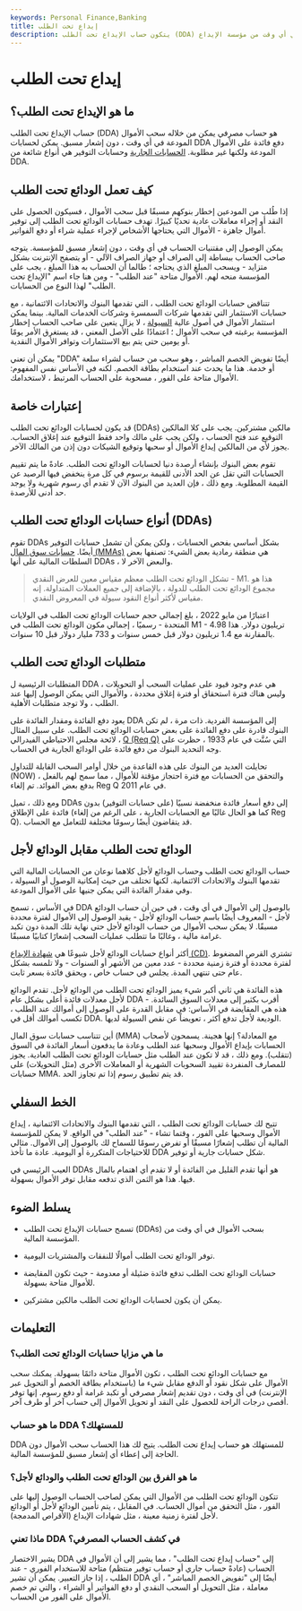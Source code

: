 ```yaml
---
keywords: Personal Finance,Banking
title: إيداع تحت الطلب
description: يتكون حساب الإيداع تحت الطلب (DDA) من الأموال المحتفظ بها في حساب يمكن لمالك الحساب سحبه في أي وقت من مؤسسة الإيداع.
---
```


# إيداع تحت الطلب
## ما هو الإيداع تحت الطلب؟

حساب الإيداع تحت الطلب (DDA) هو حساب مصرفي يمكن من خلاله سحب الأموال المودعة في أي وقت ، دون إشعار مسبق. يمكن لحسابات DDA دفع فائدة على الأموال المودعة ولكنها غير مطلوبة. [الحسابات الجارية](/checkingaccount) وحسابات التوفير هي أنواع شائعة من DDA.

## كيف تعمل الودائع تحت الطلب

إذا طُلب من المودعين إخطار بنوكهم مسبقًا قبل سحب الأموال ، فسيكون الحصول على النقد أو إجراء معاملات عادية تحديًا كبيرًا. تهدف حسابات الودائع تحت الطلب إلى توفير أموال جاهزة - الأموال التي يحتاجها الأشخاص لإجراء عملية شراء أو دفع الفواتير.

يمكن الوصول إلى مقتنيات الحساب في أي وقت ، دون إشعار مسبق للمؤسسة. يتوجه صاحب الحساب ببساطة إلى الصراف أو جهاز الصراف الآلي - أو يتصفح الإنترنت بشكل متزايد - ويسحب المبلغ الذي يحتاجه ؛ طالما أن الحساب به هذا المبلغ ، يجب على المؤسسة منحه لهم. الأموال متاحة "عند الطلب" - ومن هنا جاء اسم "الإيداع تحت الطلب" لهذا النوع من الحسابات.

تتناقض حسابات الودائع تحت الطلب ، التي تقدمها البنوك والاتحادات الائتمانية ، مع حسابات الاستثمار التي تقدمها شركات السمسرة وشركات الخدمات المالية. بينما يمكن استثمار الأموال في أصول عالية [السيولة](/liquidasset) ، لا يزال يتعين على صاحب الحساب إخطار المؤسسة برغبته في سحب الأموال ؛ اعتمادًا على الأصل المعني ، قد يستغرق الأمر يومًا أو يومين حتى يتم بيع الاستثمارات وتوافر الأموال النقدية.

يمكن أن تعني "DDA" أيضًا تفويض الخصم المباشر ، وهو سحب من حساب لشراء سلعة أو خدمة. هذا ما يحدث عند استخدام بطاقة الخصم. لكنه في الأساس نفس المفهوم: الأموال متاحة على الفور ، مسحوبة على الحساب المرتبط ، لاستخدامك.

## إعتبارات خاصة

قد يكون لحسابات الودائع تحت الطلب (DDAs) مالكين مشتركين. يجب على كلا المالكين التوقيع عند فتح الحساب ، ولكن يجب على مالك واحد فقط التوقيع عند إغلاق الحساب. يجوز لأي من المالكين إيداع الأموال أو سحبها وتوقيع الشيكات دون إذن من المالك الآخر.

تقوم بعض البنوك بإنشاء أرصدة دنيا لحسابات الودائع تحت الطلب. عادةً ما يتم تقييم الحسابات التي تقل عن الحد الأدنى للقيمة برسوم في كل مرة ينخفض فيها الرصيد عن القيمة المطلوبة. ومع ذلك ، فإن العديد من البنوك الآن لا تقدم أي رسوم شهرية ولا يوجد حد أدنى للأرصدة.

## أنواع حسابات الودائع تحت الطلب (DDAs)

تقوم DDAs بشكل أساسي بفحص الحسابات ، ولكن يمكن أن تشمل حسابات التوفير أيضًا. [حسابات سوق المال (MMAs)](/moneymarketaccount) هي منطقة رمادية بعض الشيء: تصنفها بعض السلطات المالية على أنها DDAs ، والبعض الآخر لا.

> تشكل الودائع تحت الطلب معظم مقياس معين للعرض النقدي - M1. هذا هو مجموع الودائع تحت الطلب للدولة ، بالإضافة إلى جميع العملات المتداولة. إنه مقياس لأكثر أنواع النقود سيولة في المعروض النقدي.

>

اعتبارًا من مايو 2022 ، بلغ إجمالي حجم حسابات الودائع تحت الطلب في الولايات المتحدة - رسميًا ، إجمالي مكون الودائع تحت الطلب في M1 - 4.98 تريليون دولار. هذا بالمقارنة مع 1.4 تريليون دولار قبل خمس سنوات و 733 مليار دولار قبل 10 سنوات.

## متطلبات الودائع تحت الطلب

المتطلبات الرئيسية ل DDA هي عدم وجود قيود على عمليات السحب أو التحويلات ، وليس هناك فترة استحقاق أو فترة إغلاق محددة ، والأموال التي يمكن الوصول إليها عند الطلب ، ولا توجد متطلبات الأهلية.

يعود دفع الفائدة ومقدار الفائدة على DDA إلى المؤسسة الفردية. ذات مرة ، لم تكن البنوك قادرة على دفع الفائدة على بعض حسابات الودائع تحت الطلب. على سبيل المثال ، لائحة مجلس الاحتياطي الفيدرالي [Q (Req Q)](/regulationq) التي سُنَّت في عام 1933 ، حظرت على وجه التحديد البنوك من دفع فائدة على الودائع الجارية في الحساب.

تحايلت العديد من البنوك على هذه القاعدة من خلال أوامر السحب القابلة للتداول (NOW) ، والتحقق من الحسابات مع فترة احتجاز مؤقتة للأموال ، مما سمح لهم بالفعل بدفع بعض الفوائد. تم إلغاء Reg Q في عام 2011.

ومع ذلك ، تميل DDAs إلى دفع أسعار فائدة منخفضة نسبيًا (على حسابات التوفير) بدون فائدة على الإطلاق (كما هو الحال غالبًا مع الحسابات الجارية ، على الرغم من إلغاء Reg Q). قد يتقاضون أيضًا رسومًا مختلفة للتعامل مع الحساب.

## الودائع تحت الطلب مقابل الودائع لأجل

حساب الودائع تحت الطلب وحساب الودائع لأجل كلاهما نوعان من الحسابات المالية التي تقدمها البنوك والاتحادات الائتمانية. لكنها تختلف من حيث إمكانية الوصول أو السيولة ، وفي مقدار الفائدة التي يمكن جنيها على الأموال المودعة.

في الأساس ، تسمح DDA بالوصول إلى الأموال في أي وقت ، في حين أن حساب الودائع لأجل - المعروف أيضًا باسم حساب الودائع لأجل - يقيد الوصول إلى الأموال لفترة محددة مسبقًا. لا يمكن سحب الأموال من حساب الودائع لأجل حتى نهاية تلك المدة دون تكبد غرامة مالية ، وغالبًا ما تتطلب عمليات السحب إشعارًا كتابيًا مسبقًا.

أكثر أنواع حسابات الودائع لأجل شيوعًا هي [شهادة الإيداع (CD)](/certificateofdeposit). تشتري القرص المضغوط لفترة محددة أو فترة زمنية محددة - عدد معين من الأشهر أو السنوات - ولا تلمسه بشكل عام حتى تنتهي المدة. يجلس في حساب خاص ، ويحقق فائدة بسعر ثابت.

هذه الفائدة هي ثاني أكبر شيء يميز الودائع تحت الطلب من الودائع لأجل. تقدم الودائع لأجل معدلات فائدة أعلى بشكل عام DDA - أقرب بكثير إلى معدلات السوق السائدة. هذه هي المقايضة في الأساس: في مقابل القدرة على الوصول إلى أموالك عند الطلب ، تكسب أموالك أقل في DDA. الوديعة لأجل تدفع أكثر ، تعويضاً عن نقص السيولة لديها.

أين تتناسب حسابات سوق المال (MMA) مع المعادلة؟ إنها هجينة. يسمحون لأصحاب الحسابات بإيداع الأموال وسحبها عند الطلب وعادة ما يدفعون أسعار الفائدة في السوق (تتقلب). ومع ذلك ، قد لا تكون عند الطلب مثل حسابات الودائع تحت الطلب العادية. يجوز للمصارف المنفردة تقييد السحوبات الشهرية أو المعاملات الأخرى (مثل التحويلات) على حسابات MMA. قد يتم تطبيق رسوم إذا تم تجاوز الحد.

## الخط السفلي

تتيح لك حسابات الودائع تحت الطلب ، التي تقدمها البنوك والاتحادات الائتمانية ، إيداع الأموال وسحبها على الفور ، وقتما تشاء - "عند الطلب" في الواقع. لا يمكن للمؤسسة المالية أن تطلب إشعارًا مسبقًا أو تفرض رسومًا للسماح لك بالوصول إلى الأموال. مثالي للاحتياجات المتكررة أو اليومية. عادة ما تأخذ DDA شكل حسابات جارية أو توفير.

العيب الرئيسي في DDAs هو أنها تقدم القليل من الفائدة أو لا تقدم أي اهتمام بالمال فيها. هذا هو الثمن الذي تدفعه مقابل توفر الأموال بسهولة.

## يسلط الضوء

- تسمح حسابات الإيداع تحت الطلب (DDAs) بسحب الأموال في أي وقت من المؤسسة المالية.

- توفر الودائع تحت الطلب أموالًا للنفقات والمشتريات اليومية.

- حسابات الودائع تحت الطلب تدفع فائدة ضئيلة أو معدومة - حيث تكون المقايضة للأموال متاحة بسهولة.

- يمكن أن يكون لحسابات الودائع تحت الطلب مالكين مشتركين.

## التعليمات

### ما هي مزايا حسابات الودائع تحت الطلب؟

مع حسابات الودائع تحت الطلب ، تكون الأموال متاحة دائمًا بسهولة. يمكنك سحب الأموال على شكل نقود أو الدفع مقابل شيء ما (باستخدام بطاقة الخصم أو التحويل عبر الإنترنت) في أي وقت ، دون تقديم إشعار مصرفي أو تكبد غرامة أو دفع رسوم. إنها توفر أقصى درجات الراحة للحصول على النقد أو تحويل الأموال إلى حساب آخر أو طرف آخر.

### ما هو حساب DDA للمستهلك؟

DDA للمستهلك هو حساب إيداع تحت الطلب. يتيح لك هذا الحساب سحب الأموال دون الحاجة إلى إعطاء أي إشعار مسبق للمؤسسة المالية.

### ما هو الفرق بين الودائع تحت الطلب والودائع لأجل؟

تتكون الودائع تحت الطلب من الأموال التي يمكن لصاحب الحساب الوصول إليها على الفور ، مثل التحقق من أموال الحساب. في المقابل ، يتم تأمين الودائع لأجل أو الودائع لأجل لفترة زمنية معينة ، مثل شهادات الإيداع (الأقراص المدمجة).

### ماذا تعني DDA في كشف الحساب المصرفي؟

يشير الاختصار DDA إلى "حساب إيداع تحت الطلب" ، مما يشير إلى أن الأموال في الحساب (عادةً حساب جاري أو حساب توفير منتظم) متاحة للاستخدام الفوري - عند الطلب ، إذا جاز التعبير. يمكن أن تشير DDA أيضًا إلى "تفويض الخصم المباشر" ، أي معاملة ، مثل التحويل أو السحب النقدي أو دفع الفواتير أو الشراء ، والتي تم خصم الأموال على الفور من الحساب.

